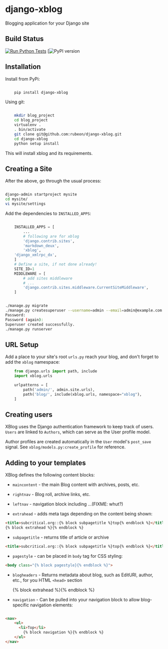 # django-xblog
Blogging application for your Django site

## Build Status

[![Run Python Tests](https://github.com/rubeon/django-xblog/actions/workflows/ci.yml/badge.svg)](https://github.com/rubeon/django-xblog/actions/workflows/ci.yml)
[![PyPI version](https://img.shields.io/pypi/v/django-xblog)

## Installation

Install from PyPi:

```bash

    pip install django-xblog

```

Using git:

```bash

    mkdir blog_project
    cd blog_project
    virtualenv .
    . bin/activate
    git clone git@github.com:rubeon/django-xblog.git
    cd django-xblog
    python setup install

```


This will install xblog and its requirements.

## Creating a Site

After the above, go through the usual process:

```bash

django-admin startproject mysite
cd mysite/
vi mysite/settings

```
Add the dependencies to `INSTALLED_APPS`:
```python

    INSTALLED_APPS = [
        ...
        # following are for xblog
        'django.contrib.sites',
        'markdown_deux',
        'xblog',
	'django_xmlrpc_dx',
    ]
    # Define a site, if not done already!
    SITE_ID=1
    MIDDLEWARE = [
        # add sites middleware
        # ...
        'django.contrib.sites.middleware.CurrentSiteMiddleware',
    ]

```

```bash

./manage.py migrate
./manage.py createsuperuser --username=admin --email=admin@example.com
Password:
Password (again):
Superuser created successfully.
./manage.py runserver 
```

## URL Setup

Add a place to your site's root `urls.py` reach your blog, and don't forget to
add the `xblog` namespace:

```python
    from django.urls import path, include
    import xblog.urls

    urlpatterns = [
        path('admin/', admin.site.urls),
        path('blog/', include(xblog.urls, namespace="xblog"),
    ]
```

## Creating users

XBlog uses the Django authentication framework to keep track of users.  `Users`
are linked to `Authors`, which can serve as the User profile model.

Author profiles are created automatically in the `User` model's `post_save`
signal. See `xblog/models.py:create_profile` for reference.

## Adding to your templates

XBlog defines the following content blocks:

* `maincontent` - the main Blog content with archives, posts, etc.

* `rightnav` - Blog roll, archive links, etc.

* `leftnav` - navigation block including ...(FIXME: whut?)

* `extrahead` - adds meta tags depending on the content being shown:

```html
<title>subcritical.org::{% block subpagetitle %}top{% endblock %}</title>
{% block extrahead %}{% endblock %}
```

* `subpagetitle` - returns title of article or archive

```html
<title>subcritical.org::{% block subpagetitle %}top{% endblock %}</title>
```

* `pagestyle` - can be placed in `body` tag for CSS styling:

```html
<body class="{% block pagestyle}{% endblock %}">
```

* `blogheaders` - Returns metadata about blog, such as EditURI, author, etc., for you HTML `<head>` section

	<title>subcritical.org::{% block subpagetitle %}top{% endblock %}</title>
	{% block extrahead %}{% endblock %}

* `navigation` - Can be pulled into your navigation block to allow blog-specific navigation elements:

```html

<nav>
	<ul>
	  <li>Top</li>
    	{% block navigation %}{% endblock %}
	</ul>
</nav>

```
